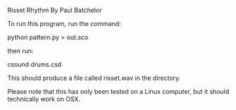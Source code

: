 Risset Rhythm
By Paul Batchelor

To run this program, run the command:

python pattern.py > out.sco

then run:

csound drums.csd

This should produce a file called risset.wav in the directory. 

Please note that this has only been tested on a Linux computer, but it should technically work on OSX. 
